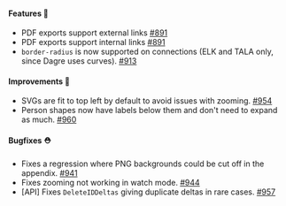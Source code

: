 #### Features 🚀

- PDF exports support external links [#891](https://github.com/terrastruct/d2/issues/891)
- PDF exports support internal links [#891](https://github.com/terrastruct/d2/issues/966)
- `border-radius` is now supported on connections (ELK and TALA only, since Dagre uses curves). [#913](https://github.com/terrastruct/d2/pull/913)

#### Improvements 🧹

- SVGs are fit to top left by default to avoid issues with zooming. [#954](https://github.com/terrastruct/d2/pull/954)
- Person shapes now have labels below them and don't need to expand as much. [#960](https://github.com/terrastruct/d2/pull/960)

#### Bugfixes ⛑️

- Fixes a regression where PNG backgrounds could be cut off in the appendix. [#941](https://github.com/terrastruct/d2/pull/941)
- Fixes zooming not working in watch mode. [#944](https://github.com/terrastruct/d2/pull/944)
- [API] Fixes `DeleteIDDeltas` giving duplicate deltas in rare cases. [#957](https://github.com/terrastruct/d2/pull/957)
